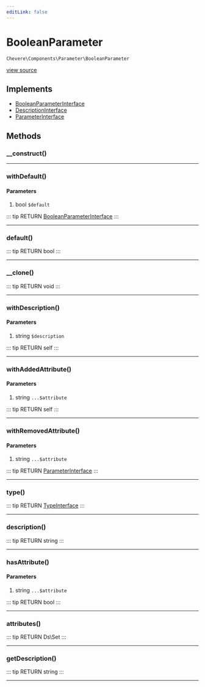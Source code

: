 ```yaml
---
editLink: false
---
```


# BooleanParameter

`Chevere\Components\Parameter\BooleanParameter`

[view source](https://github.com/chevere/chevere/blob/master/Parameter/BooleanParameter.php)

## Implements

- [BooleanParameterInterface](../../Interfaces/Parameter/BooleanParameterInterface.md)
- [DescriptionInterface](../../Interfaces/Common/DescriptionInterface.md)
- [ParameterInterface](../../Interfaces/Parameter/ParameterInterface.md)

## Methods

### __construct()

---

### withDefault()

#### Parameters

1. bool `$default`

::: tip RETURN
[BooleanParameterInterface](../../Interfaces/Parameter/BooleanParameterInterface.md)
:::

---

### default()

::: tip RETURN
bool
:::

---

### __clone()

::: tip RETURN
void
:::

---

### withDescription()

#### Parameters

1. string `$description`

::: tip RETURN
self
:::

---

### withAddedAttribute()

#### Parameters

1. string `...$attribute`

::: tip RETURN
self
:::

---

### withRemovedAttribute()

#### Parameters

1. string `...$attribute`

::: tip RETURN
[ParameterInterface](../../Interfaces/Parameter/ParameterInterface.md)
:::

---

### type()

::: tip RETURN
[TypeInterface](../../Interfaces/Type/TypeInterface.md)
:::

---

### description()

::: tip RETURN
string
:::

---

### hasAttribute()

#### Parameters

1. string `...$attribute`

::: tip RETURN
bool
:::

---

### attributes()

::: tip RETURN
Ds\Set
:::

---

### getDescription()

::: tip RETURN
string
:::

---
